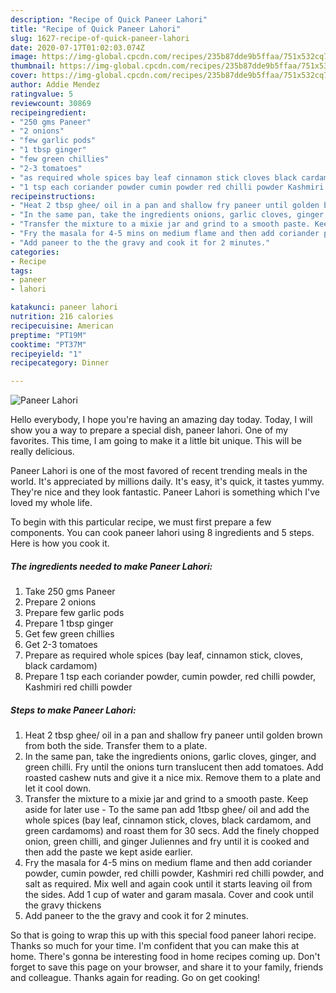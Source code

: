 ```yaml
---
description: "Recipe of Quick Paneer Lahori"
title: "Recipe of Quick Paneer Lahori"
slug: 1627-recipe-of-quick-paneer-lahori
date: 2020-07-17T01:02:03.074Z
image: https://img-global.cpcdn.com/recipes/235b87dde9b5ffaa/751x532cq70/paneer-lahori-recipe-main-photo.jpg
thumbnail: https://img-global.cpcdn.com/recipes/235b87dde9b5ffaa/751x532cq70/paneer-lahori-recipe-main-photo.jpg
cover: https://img-global.cpcdn.com/recipes/235b87dde9b5ffaa/751x532cq70/paneer-lahori-recipe-main-photo.jpg
author: Addie Mendez
ratingvalue: 5
reviewcount: 30869
recipeingredient:
- "250 gms Paneer"
- "2 onions"
- "few garlic pods"
- "1 tbsp ginger"
- "few green chillies"
- "2-3 tomatoes"
- "as required whole spices bay leaf cinnamon stick cloves black cardamom"
- "1 tsp each coriander powder cumin powder red chilli powder Kashmiri red chilli powder"
recipeinstructions:
- "Heat 2 tbsp ghee/ oil in a pan and shallow fry paneer until golden brown from both the side. Transfer them to a plate."
- "In the same pan, take the ingredients onions, garlic cloves, ginger, and green chilli. Fry until the onions turn translucent then add tomatoes. Add roasted cashew nuts and give it a nice mix. Remove them to a plate and let it cool down."
- "Transfer the mixture to a mixie jar and grind to a smooth paste. Keep aside for later use  To the same pan add 1tbsp ghee/ oil and add the whole spices (bay leaf, cinnamon stick, cloves, black cardamom, and green cardamoms) and roast them for 30 secs. Add the finely chopped onion, green chilli, and ginger Juliennes and fry until it is cooked and then add the paste we kept aside earlier."
- "Fry the masala for 4-5 mins on medium flame and then add coriander powder, cumin powder, red chilli powder, Kashmiri red chilli powder, and salt as required. Mix well and again cook until it starts leaving oil from the sides. Add 1 cup of water and garam masala. Cover and cook until the gravy thickens"
- "Add paneer to the the gravy and cook it for 2 minutes."
categories:
- Recipe
tags:
- paneer
- lahori

katakunci: paneer lahori 
nutrition: 216 calories
recipecuisine: American
preptime: "PT19M"
cooktime: "PT37M"
recipeyield: "1"
recipecategory: Dinner

---
```



![Paneer Lahori](https://img-global.cpcdn.com/recipes/235b87dde9b5ffaa/751x532cq70/paneer-lahori-recipe-main-photo.jpg)

Hello everybody, I hope you're having an amazing day today. Today, I will show you a way to prepare a special dish, paneer lahori. One of my favorites. This time, I am going to make it a little bit unique. This will be really delicious.

Paneer Lahori is one of the most favored of recent trending meals in the world. It's appreciated by millions daily. It's easy, it's quick, it tastes yummy. They're nice and they look fantastic. Paneer Lahori is something which I've loved my whole life.




To begin with this particular recipe, we must first prepare a few components. You can cook paneer lahori using 8 ingredients and 5 steps. Here is how you cook it.

<!--inarticleads1-->

##### The ingredients needed to make Paneer Lahori:

1. Take 250 gms Paneer
1. Prepare 2 onions
1. Prepare few garlic pods
1. Prepare 1 tbsp ginger
1. Get few green chillies
1. Get 2-3 tomatoes
1. Prepare as required whole spices (bay leaf, cinnamon stick, cloves, black cardamom)
1. Prepare 1 tsp each coriander powder, cumin powder, red chilli powder, Kashmiri red chilli powder




<!--inarticleads2-->

##### Steps to make Paneer Lahori:

1. Heat 2 tbsp ghee/ oil in a pan and shallow fry paneer until golden brown from both the side. Transfer them to a plate.
1. In the same pan, take the ingredients onions, garlic cloves, ginger, and green chilli. Fry until the onions turn translucent then add tomatoes. Add roasted cashew nuts and give it a nice mix. Remove them to a plate and let it cool down.
1. Transfer the mixture to a mixie jar and grind to a smooth paste. Keep aside for later use  - To the same pan add 1tbsp ghee/ oil and add the whole spices (bay leaf, cinnamon stick, cloves, black cardamom, and green cardamoms) and roast them for 30 secs. Add the finely chopped onion, green chilli, and ginger Juliennes and fry until it is cooked and then add the paste we kept aside earlier.
1. Fry the masala for 4-5 mins on medium flame and then add coriander powder, cumin powder, red chilli powder, Kashmiri red chilli powder, and salt as required. Mix well and again cook until it starts leaving oil from the sides. Add 1 cup of water and garam masala. Cover and cook until the gravy thickens
1. Add paneer to the the gravy and cook it for 2 minutes.




So that is going to wrap this up with this special food paneer lahori recipe. Thanks so much for your time. I'm confident that you can make this at home. There's gonna be interesting food in home recipes coming up. Don't forget to save this page on your browser, and share it to your family, friends and colleague. Thanks again for reading. Go on get cooking!
